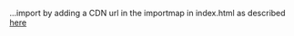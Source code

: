 
...import by adding a CDN url in the importmap in index.html as described [here](https://threejs.org/docs/index.html#manual/en/introduction/Installation)



